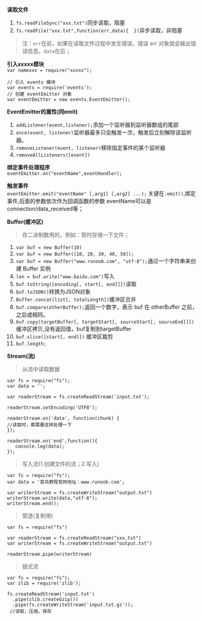 **读取文件**
1. `fs.readFileSync("xxx.txt")`同步读取，阻塞
2. `fs.readFile("xxx.txt",function(err,data){  })`异步读取，非阻塞
> 注：`err`在前，如果在读取文件过程中发生错误，错误 err 对象就会输出错误信息。`data`在后；

**引入xxxxx模块**  
`var namexxx = require("xxxxx");`
```
// 引入 events 模块
var events = require('events');
// 创建 eventEmitter 对象
var eventEmitter = new events.EventEmitter();
```

**EventEmitter的属性(同emit)**
1. `addListener(event,listener);`添加一个监听器到监听器数组的尾部
2. `once(event, listener)`监听器最多只会触发一次，触发后立刻解除该监听器。
3. `removeListener(event, listener)`移除指定事件的某个监听器
4. `removeAllListeners([event])`

**绑定事件处理程序**  
`eventEmitter.on("eventName",eventHandler);`

**触发事件**  
`eventEmitter.emit("eventName" [,arg1] [,arg2] ...);` 关键在`.emit()`,绑定事件,后面的参数依次作为回调函数的参数
eventName可以是connection/data_received等；

**Buffer(缓冲区)**
> 存二进制数用的，例如：暂时存储一下文件；
1. `var buf = new Buffer(10)`
2. `var buf = new Buffer([10, 20, 30, 40, 50]);`
3. `var buf = new Buffer("www.runoob.com", "utf-8");`通过一个字符串来创建 Buffer 实例
4. `len = buf.write("www.baidu.com")`写入
5. `buf.toString([encoding[, start[, end]]])`读取
6. `buf.toJSON()`转换为JSON对象
7. `Buffer.concat(list[, totalLength])`缓冲区合并
8. `buf.compare(otherBuffer);`返回一个数字，表示 buf 在 otherBuffer 之前，之后或相同。
9. `buf.copy(targetBuffer[, targetStart[, sourceStart[, sourceEnd]]])` 缓冲区拷贝,没有返回值，buf复制到targetBuffer
10. `buf.slice([start[, end]])` 缓冲区裁剪
11. `buf.length;`

**Stream(流)**
> 从流中读取数据
```
var fs = require("fs");
var data = '';

var readerStream = fs.createReadStream('input.txt');

readerStream.setEncoding('UTF8');

readerStream.on('data', function(chunk) {
//读取时，都需要这样处理一下
});

readerStream.on('end',function(){
   console.log(data);
});
```

> 写入流(1.创建文件的流；2.写入)
```
var fs = require("fs");
var data = '菜鸟教程官网地址：www.runoob.com';

var writerStream = fs.createWriteStream("output.txt")
writerStream.write(data,"utf-8");
writerStream.end();
```

> 管道(复制用)
```
var fs = require("fs")

var readerStream = fs.createReadStream("xxx.txt")
var writerStream = fs.createWriteStream("output.txt")

readerStream.pipe(writerStream)
```

> 链式流
```
var fs = require("fs");
var zlib = require('zlib');

fs.createReadStream('input.txt')
  .pipe(zlib.createGzip())
  .pipe(fs.createWriteStream('input.txt.gz'));
 //读取，压缩，保存
```
